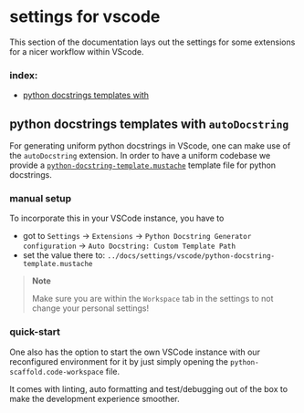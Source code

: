 # settings for vscode

This section of the documentation lays out the settings for some extensions for a nicer workflow within VScode.

### index:

- [python docstrings templates with](#python-docstrings-templates-with-autodocstring)

## python docstrings templates with `autoDocstring`

For generating uniform python docstrings in VScode, one can make use of the `autoDocstring` extension.
In order to have a uniform codebase we provide a [`python-docstring-template.mustache`](./python-docstring-template.mustache) template file for python docstrings.

### manual setup

To incorporate this in your VSCode instance, you have to

- got to `Settings` -> `Extensions` -> `Python Docstring Generator configuration` -> `Auto Docstring: Custom Template Path`
- set the value there to: `../docs/settings/vscode/python-docstring-template.mustache`

> **Note**
>
> Make sure you are within the `Workspace` tab in the settings to not change your personal settings!

### quick-start

One also has the option to start the own VSCode instance with our reconfigured environment for it by just simply opening the `python-scaffold.code-workspace` file.

It comes with linting, auto formatting and test/debugging out of the box to make the development experience smoother.
